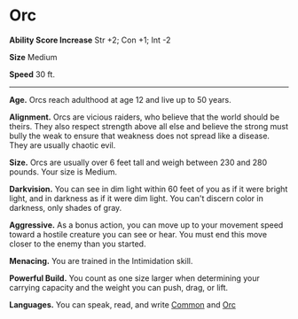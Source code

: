 Orc
===

**Ability Score Increase** Str +2; Con +1; Int -2

**Size** Medium

**Speed** 30 ft.

* * *

**Age.** Orcs reach adulthood at age 12 and live up to 50 years.  
  
**Alignment.** Orcs are vicious raiders, who believe that the world should be theirs. They also respect strength above all else and believe the strong must bully the weak to ensure that weakness does not spread like a disease. They are usually chaotic evil.  
  
**Size.** Orcs are usually over 6 feet tall and weigh between 230 and 280 pounds. Your size is Medium.  
  
**Darkvision.** You can see in dim light within 60 feet of you as if it were bright light, and in darkness as if it were dim light. You can't discern color in darkness, only shades of gray.  
  
**Aggressive.** As a bonus action, you can move up to your movement speed toward a hostile creature you can see or hear. You must end this move closer to the enemy than you started.  
  
**Menacing.** You are trained in the Intimidation skill.  
  
**Powerful Build.** You count as one size larger when determining your carrying capacity and the weight you can push, drag, or lift.  
  

**Languages.** You can speak, read, and write [Common](/w/Ecaros-xohoo/a/common-article) and [Orc](/w/Ecaros-xohoo/a/orclin-article)
